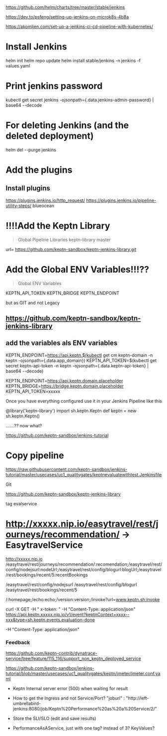 

https://github.com/helm/charts/tree/master/stable/jenkins

https://dev.to/psfeng/setting-up-jenkins-on-microk8s-4b8a

https://akomljen.com/set-up-a-jenkins-ci-cd-pipeline-with-kubernetes/


# Install Jenkins
helm init
helm repo update
helm install stable/jenkins -n jenkins -f values.yaml

# Print jenkins password
kubectl get secret jenkins -ojsonpath={.data.jenkins-admin-password} | base64 --decode

# For deleting Jenkins (and the deleted deployment)
helm del --purge jenkins

# Add the plugins
## Install plugins
https://plugins.jenkins.io/http_request/
https://plugins.jenkins.io/pipeline-utility-steps/
blueocean


# !!!!Add the Keptn Library

>Global Pipeline Libraries
keptn-library
master

url= https://github.com/keptn-sandbox/keptn-jenkins-library.git
# Add the Global ENV Variables!!!??
> Global ENV Variables

KEPTN_API_TOKEN
KEPTN_BRIDGE
KEPTN_ENDPOINT



but as GIT and not Legacy


## https://github.com/keptn-sandbox/keptn-jenkins-library

## add the variables als ENV variables
KEPTN_ENDPOINT=https://api.keptn.$(kubectl get cm keptn-domain -n keptn -ojsonpath={.data.app_domain})
KEPTN_API_TOKEN=$(kubectl get secret keptn-api-token -n keptn -ojsonpath={.data.keptn-api-token} | base64 --decode)

KEPTN_ENDPOINT=https://api.keptn.domain.placeholder
KEPTN_BRIDGE=https://bridge.keptn.domain.placeholder
KEPTN_API_TOKEN=xxxxx

Once you have everything configured use it in your Jenkins Pipeline like this

@library('keptn-library')
import sh.keptn.Keptn
def keptn = new sh.keptn.Keptn()

.......?? now what?

https://github.com/keptn-sandbox/jenkins-tutorial

# Copy pipeline

https://raw.githubusercontent.com/keptn-sandbox/jenkins-tutorial/master/usecases/uc1_qualitygates/keptnevaluatewithtest.Jenkinsfile

Git

https://github.com/keptn-sandbox/keptn-jenkins-library

tag evalservice


# http://xxxxx.nip.io/easytravel/rest/journeys/recommendation/  -> EasytravelService

http://xxxxx.nip.io
/easytravel/rest/journeys/recommendation/:recomendation;/easytravel/rest/config/nodejsurl:nodeUrl;/easytravel/rest/config/blogurl:blogUrl;/easytravel/rest/bookings/recent/5:recentBookings

/easytravel/rest/config/nodejsurl
/easytravel/rest/config/blogurl
/easytravel/rest/bookings/recent/5

/:homepage;/echo:echo;/version:version;/invoke?url=www.keptn.sh:invoke


curl -X GET -H " x-token: " -H "Content-Type: application/json" https://api.keptn.xxxxx.nip.io/v1/event?keptnContext=xxxx--xxx&type=sh.keptn.events.evaluation-done

-H "Content-Type: application/json"

### Feedback
https://github.com/keptn-contrib/dynatrace-service/tree/feature/115_116/support_non_keptn_deployed_service

https://github.com/keptn-sandbox/jenkins-tutorial/blob/master/usecases/uc1_qualitygates/keptn/jmeter/jmeter.conf.yaml



- Keptn Internal server error (500) when waiting for result
  
- How to get the Ingress and not Service/Port? 
    "joburl" : "http://left-umbrellabird-jenkins:8080/job/Keptn%20Performance%20as%20a%20Service/2/"

- Store the SLI/SLO (edit and save results)

- PerformanceAsAService, just with one tag? instead of 3? KeyValues?











